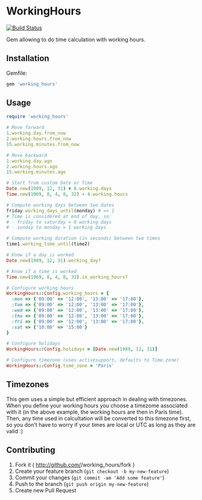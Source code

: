 # WorkingHours

[![Build Status](https://travis-ci.org/Intrepidd/working_hours.svg?branch=master)](https://travis-ci.org/Intrepidd/working_hours)

Gem allowing to do time calculation with working hours.

## Installation

Gemfile:

```ruby
gem 'working_hours'
```

## Usage

```ruby
require 'working_hours'

# Move forward
1.working.day.from_now
2.working.hours.from_now
15.working.minutes.from_now

# Move backward
1.working.day.ago
2.working.hours.ago
15.working.minutes.ago

# Start from custom Date or Time
Date.new(1989, 12, 31) + 8.working.days
Time.new(1969, 8, 4, 8, 32) - 4.working.hours

# Compute working days between two dates
friday.working_days_until(monday) # => 1
# Time is considered at end of day, so:
# - friday to saturday = 0 working days
# - sunday to monday = 1 working days

# Compute working duration (in seconds) between two times
time1.working_time_until(time2)

# Know if a day is worked
Date.new(1989, 12, 31).working_day?

# Know if a time is worked
Time.new(1969, 8, 4, 8, 32).in_working_hours?

# Configure working hours
WorkingHours::Config.working_hours = {
  :mon => {'09:00' => '12:00', '13:00' => '17:00'},
  :tue => {'09:00' => '12:00', '13:00' => '17:00'},
  :wed => {'09:00' => '12:00', '13:00' => '17:00'},
  :thu => {'09:00' => '12:00', '13:00' => '17:00'},
  :fri => {'09:00' => '12:00', '13:00' => '17:00'},
  :sat => {'10:00' => '15:00'}
}

# Configure holidays
WorkingHours::Config.holidays = [Date.new(1989, 12, 31)]

# Configure timezone (uses activesupport, defaults to Time.zone)
WorkingHours::Config.time_zone = 'Paris'

```

## Timezones

This gem uses a simple but efficient approach in dealing with timezones. When you define your working hours you choose a timezome associated with it (in the above example, the working hours are then in Paris time). Then, any time used in calcultation will be converted to this timezone first, so you don't have to worry if your times are local or UTC as long as they are valid :)

## Contributing

1. Fork it ( http://github.com/<my-github-username>/working_hours/fork )
2. Create your feature branch (`git checkout -b my-new-feature`)
3. Commit your changes (`git commit -am 'Add some feature'`)
4. Push to the branch (`git push origin my-new-feature`)
5. Create new Pull Request
